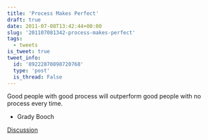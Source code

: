 ```yaml
---
title: 'Process Makes Perfect'
draft: true
date: 2011-07-08T13:42:44+00:00
slug: '201107081342-process-makes-perfect'
tags:
  - tweets
is_tweet: true
tweet_info:
  id: '89222870898720768'
  type: 'post'
  is_thread: False
---
```




Good people with good process will outperform good people with no process every time.
- Grady Booch

[Discussion](https://x.com/sytelus/status/89222870898720768)
